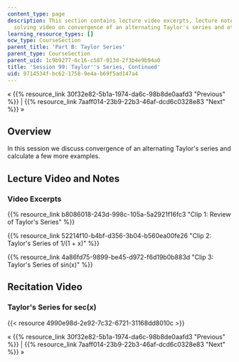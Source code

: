 ```yaml
---
content_type: page
description: This section contains lecture video excerpts, lecture notes, and a problem
  solving video on convergence of an alternating Taylor's series and other examples.
learning_resource_types: []
ocw_type: CourseSection
parent_title: 'Part B: Taylor Series'
parent_type: CourseSection
parent_uid: 1c9b9277-6c16-c587-013d-2f3b4e9b94a0
title: 'Session 99: Taylor''s Series, Continued'
uid: 9714534f-bc62-1758-9e4a-b69f5ad147a4
---
```


« {{% resource_link 30f32e82-5b1a-1974-da6c-98b8de0aafd3 "Previous" %}} | {{% resource_link 7aaff014-23b9-22b3-46af-dcd6c0328e83 "Next" %}} »

Overview
--------

In this session we discuss convergence of an alternating Taylor's series and calculate a few more examples.

Lecture Video and Notes
-----------------------

### Video Excerpts

{{% resource_link b8086018-243d-998c-105a-5a2921f16fc3 "Clip 1: Review of Taylor's Series" %}}

{{% resource_link 52214f10-b4bf-d356-3b04-b560ea00fe26 "Clip 2: Taylor's Series of 1/(1 + x)" %}}

{{% resource_link 4a86fd75-9899-be45-d972-f6d19b0b883d "Clip 3: Taylor's Series of sin(x)" %}}

Recitation Video
----------------

  

### Taylor's Series for sec(x)

{{< resource 4990e98d-2e92-7c32-6721-31168dd8010c >}}

« {{% resource_link 30f32e82-5b1a-1974-da6c-98b8de0aafd3 "Previous" %}} | {{% resource_link 7aaff014-23b9-22b3-46af-dcd6c0328e83 "Next" %}} »